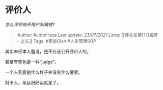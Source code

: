 # 评价人
*怎么评价知乎用户刘镇锐?*

> Author: #JohnHexa
Last update: *23/07/2021* 
Links: [[评头论足]] [[福音 - 之五]]
Tags: #家族Clan #人生管理SOP 

 
其实未经本人邀请，是不应该公开评价人的。

甚至夸奖也是一种“judge”。

一个人究竟是什么样子并没有什么要紧。

对于人，永远祝好运就是了。



